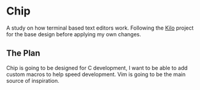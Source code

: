 # Chip

A study on how terminal based text editors work. Following the 
[Kilo](https://viewsourcecode.org/snaptoken/kilo/) project for 
the base design before applying my own changes.


## The Plan

Chip is going to be designed for C development, I want to be
able to add custom macros to help speed development. Vim is going
to be the main source of inspiration. 
